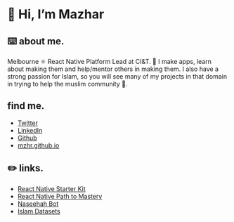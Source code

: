 # 👋 Hi, I’m Mazhar

<!---
mzhr/mzhr is a ✨ special ✨ repository because its `README.md` (this file) appears on your GitHub profile.
You can click the Preview link to take a look at your changes.
--->

## ⌨️ about me.

Melbourne ⚛️ React Native Platform Lead at CI&T. 📱 I make apps, learn about making them and help/mentor others in making them. I also have a strong passion for Islam, so you will see many of my projects in that domain in trying to help the muslim community 🕌.

## find me.
* [Twitter](https://twitter.com/mzhr)
* [LinkedIn](https://www.linkedin.com/in/mazhar-morshed/)
* [Github](https://github.com/mzhr)
* [mzhr.github.io](https://mzhr.github.io)

## ✏️ links.

* [React Native Starter Kit](https://github.com/mzhr/react-native-starter-kit)
* [React Native Path to Mastery](https://github.com/mzhr/react-native-path-to-mastery)
* [Naseehah Bot](https://linktr.ee/naseehahbot)
* [Islam Datasets](https://github.com/mzhr/islam-datasets)
